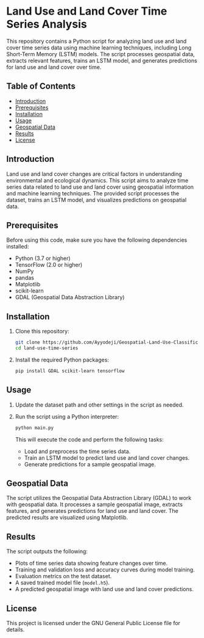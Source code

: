 # Land Use and Land Cover Time Series Analysis

This repository contains a Python script for analyzing land use and land cover time series data using machine learning techniques, including Long Short-Term Memory (LSTM) models. The script processes geospatial data, extracts relevant features, trains an LSTM model, and generates predictions for land use and land cover over time.

## Table of Contents

- [Introduction](#introduction)
- [Prerequisites](#prerequisites)
- [Installation](#installation)
- [Usage](#usage)
- [Geospatial Data](#geospatial-data)
- [Results](#results)
- [License](#license)

## Introduction

Land use and land cover changes are critical factors in understanding environmental and ecological dynamics. This script aims to analyze time series data related to land use and land cover using geospatial information and machine learning techniques. The provided script processes the dataset, trains an LSTM model, and visualizes predictions on geospatial data.

## Prerequisites

Before using this code, make sure you have the following dependencies installed:

- Python (3.7 or higher)
- TensorFlow (2.0 or higher)
- NumPy
- pandas
- Matplotlib
- scikit-learn
- GDAL (Geospatial Data Abstraction Library)

## Installation

1. Clone this repository:

   ```bash
   git clone https://github.com/Ayyodeji/Geospatial-Land-Use-Classification.git
   cd land-use-time-series
   ```

2. Install the required Python packages:

   ```bash
   pip install GDAL scikit-learn tensorflow 
   ```

## Usage

1. Update the dataset path and other settings in the script as needed.

2. Run the script using a Python interpreter:

   ```bash
   python main.py
   ```

   This will execute the code and perform the following tasks:

   - Load and preprocess the time series data.
   - Train an LSTM model to predict land use and land cover changes.
   - Generate predictions for a sample geospatial image.

## Geospatial Data

The script utilizes the Geospatial Data Abstraction Library (GDAL) to work with geospatial data. It processes a sample geospatial image, extracts features, and generates predictions for land use and land cover. The predicted results are visualized using Matplotlib.

## Results

The script outputs the following:

- Plots of time series data showing feature changes over time.
- Training and validation loss and accuracy curves during model training.
- Evaluation metrics on the test dataset.
- A saved trained model file (`model.h5`).
- A predicted geospatial image with land use and land cover predictions.

## License

This project is licensed under the GNU General Public License file for details.
